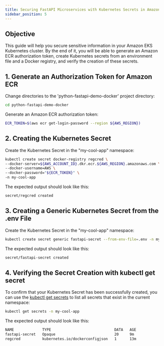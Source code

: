```yaml
---
title: Securing FastAPI Microservices with Kubernetes Secrets in Amazon EKS
sidebar_position: 5
---
```


## Objective
This guide will help you secure sensitive information in your Amazon EKS Kubernetes cluster. By the end of it, you will be able to generate an Amazon ECR authorization token, create Kubernetes secrets from an environment file and a Docker registry, and verify the creation of these secrets.

## 1. Generate an Authorization Token for Amazon ECR
Change directories to the 'python-fastapi-demo-docker' project directory:
```bash
cd python-fastapi-demo-docker
```

Generate an Amazon ECR authorization token:
```bash
ECR_TOKEN=$(aws ecr get-login-password --region ${AWS_REGION})
```

## 2. Creating the Kubernetes Secret
Create the Kubernetes Secret in the "my-cool-app" namespace:
```bash
kubectl create secret docker-registry regcred \
--docker-server=${AWS_ACCOUNT_ID}.dkr.ecr.${AWS_REGION}.amazonaws.com \
--docker-username=AWS \
--docker-password="${ECR_TOKEN}" \
-n my-cool-app
```
The expected output should look like this:
```bash
secret/regcred created
```

## 3. Creating a Generic Kubernetes Secret from the .env File
Create the Kubernetes Secret in the "my-cool-app" namespace:
```bash
kubectl create secret generic fastapi-secret --from-env-file=.env -n my-cool-app
```
The expected output should look like this:
```bash
secret/fastapi-secret created
```

## 4. Verifying the Secret Creation with kubectl get secret
To confirm that your Kubernetes Secret has been successfully created, you can use the [kubectl get secrets](https://kubernetes.io/docs/tasks/configmap-secret/managing-secret-using-kubectl/#verify-the-secret) to list all secrets that exist in the current namespace:
```bash
kubectl get secrets -n my-cool-app
```
The expected output should look like this:
```bash
NAME             TYPE                             DATA   AGE
fastapi-secret   Opaque                           20     9m
regcred          kubernetes.io/dockerconfigjson   1      13m
```
